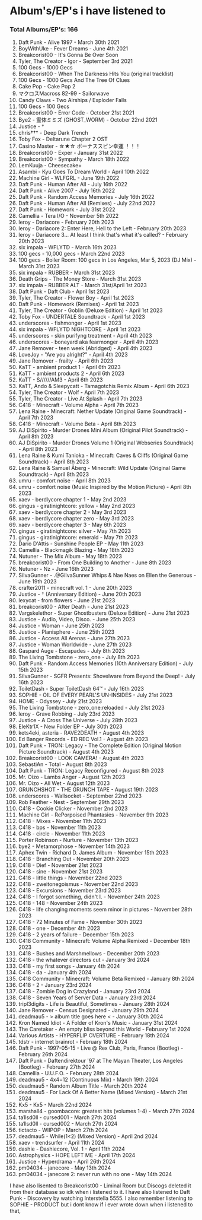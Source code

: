 # Album's/EP's i have listened to
### Total Albums/EP's: 166



1. Daft Punk - Alive 1997 - March 30th 2021
2. BoyWithUke - Fever Dreams - June 4th 2021
3. Breakcorist00 - It's Gonna Be Over Soon
4. Tyler, The Creator - Igor - September 3rd 2021
5. 100 Gecs - 1000 Gecs
6. Breakcorist00 - When The Darkness Hits You (original tracklist)
7. 100 Gecs - 1000 Gecs And The Tree Of Clues
8. Cake Pop -  Cake Pop 2
9. マクロスMacross 82-99 - Sailorwave
10. Candy Claws - Two Airships / Exploder Falls
11. 100 Gecs - 100 Gecs
12. Breakcorist00 - Error Code - October 21st 2021
13. Bye2 - 霊体ミミズ (GHOST_WORM) - October 22nd 2021
14. Justice - †
15. chris††† - Deep Dark Trench
16. Toby Fox - Deltarune Chapter 2 OST
17. Casino Master - ☆★☆ ボーナススピン幸運 ！！！
18. Breakcorist00 - Exper - January 31st 2022
19. Breakcorist00 - Sympathy - March 18th 2022
20. LemKuuja - Cheesecake+
21. Asambi - Kyu Goes To Dream World - April 10th 2022
22. Machine Girl - WLFGRL - June 19th 2022
23. Daft Punk - Human After All - July 16th 2022
24. Daft Punk - Alive 2007 - July 16th 2022
25. Daft Punk - Random Access Memories - July 16th 2022
26. Daft Punk - Human After All (Remixes) - July 22nd 2022
27. Daft Punk - Homework - July 31st 2022
28. Camellia - Tera I/O - November 5th 2022
29. leroy - Dariacore - February 20th 2023
30. leroy - Dariacore 2: Enter Here, Hell to the Left - February 20th 2023
31. leroy - Dariacore 3... At least I think that's what it's called? - February 20th 2023
32. six impala - WFLYTD - March 16th 2023
33. 100 gecs - 10,000 gecs - March 22nd 2023
34. 100 gecs - Boiler Room: 100 gecs in Los Angeles, Mar 5, 2023 (DJ Mix) - March 31st 2023
35. six impala - RUBBER - March 31st 2023
36. Death Grips - The Money Store - March 31st 2023
37. six impala - RUBBER ALT - March 31st/April 1st 2023
38. Daft Punk - Daft Club - April 1st 2023
39. Tyler, The Creator - Flower Boy - April 1st 2023
40. Daft Punk - Homework (Remixes) - April 1st 2023
41. Tyler, The Creator - Goblin (Deluxe Edition) - April 1st 2023
42. Toby Fox - UNDERTALE Soundtrack - April 1st 2023
43. underscores - fishmonger - April 1st 2023
44. six impala - WFLYTD NIGHTCORE - April 1st 2023
45. underscores - skin purifyng treatment - April 4th 2023
46. underscores - boneyard aka fearmonger - April 4th 2023
47. Jane Remover - teen week (Abridged) - April 4th 2023
48. LoveJoy - "Are you alright?" - April 4th 2023
49. Jane Remover - frailty - April 6th 2023
50. KaTT - ambient product 1 - April 6th 2023
51. KaTT - ambient products 2 - April 6th 2023
52. KaTT - S//////AM3 - April 6th 2023
53. KaTT, Ando & Sleepycatt - Tamagotchis Remix Album - April 6th 2023
54. Tyler, The Creator - Wolf - April 7th 2023
55. Tyler, The Creator - Live At Splash - April 7th 2023
56. C418 - Minecraft - Volume Alpha - April 7th 2023
57. Lena Raine - Minecraft: Nether Update (Original Game Soundtrack) - April 7th 2023
58. C418 - Minecraft - Volume Beta - April 8th 2023
59. AJ DiSpirito - Murder Drones Mini Album (Original Pilot Soundtrack) - April 8th 2023
60. AJ DiSpirito - Murder Drones Volume 1 (Original Webseries Soundtrack) - April 8th 2023
61. Lena Raine & Kumi Tanioka - Minecraft: Caves & Cliffs (Original Game Soundtrack) - April 8th 2023
62. Lena Raine & Samuel Åberg - Minecraft: Wild Update (Original Game Soundtrack) - April 8th 2023
63. umru - comfort noise - April 8th 2023
64. umru - comfort noise (Music Inspired by the Motion Picture) - April 8th 2023
65. xaev - berdlycore chapter 1 - May 2nd 2023
66. gingus - giratinightcore: yellow - May 2nd 2023
67. xaev - berdlycore chapter 2 - May 3rd 2023
68. xaev - berdlycore chapter zero - May 3rd 2023
69. xaev - berdlycore chapter 3 - May 6th 2023
70. gingus - giratinightcore: silver - May 7th 2023
71. gingus - giratinightcore: emerald - May 7th 2023
72. Dario D'Attis - Sunshine People EP - May 11th 2023
73. Camellia - Blackmagik Blazing - May 18th 2023
74. Nutuner - The Mix Album - May 18th 2023
75. breakcorist00 - From One Building to Another - June 8th 2023
76. Nutuner - Nz - June 16th 2023
77. SiIvaGunner - .@GiIvaSunner Whips & Nae Naes on Ellen the Generous - June 19th 2023
78. crafter2011 - minecraft vol. 1 - June 20th 2023
79. Justice - † (Anniversary Edition) - June 20th 2023
80. lexycat - from flowers - June 21st 2023
81. breakcorist00 - After Death - June 21st 2023
82. Vargskelethor - Super Ghostbusters (Deluxe Edition) - June 21st 2023
83. Justice - Audio, Video, Disco. - June 25th 2023
84. Justice - Woman - June 25th 2023
85. Justice - Planisphere - June 25th 2023
86. Justice - Access All Arenas - June 27th 2023
87. Justice - Woman Worldwide - June 27th 2023
88. Gaspard Auge - Escapades - July 8th 2023
89. The Living Tombstone - zero_one - July 8th 2023
90. Daft Punk - Random Access Memories (10th Anniversary Edition) - July 15th 2023
91. SiIvaGunner - SGFR Presents: Shovelware from Beyond the Deep! - July 16th 2023
92. ToiletDash - Super ToiletDash 64™ - July 16th 2023
93. SOPHIE - OIL OF EVERY PEARL'S UN-INSIDES - July 21st 2023
94. HOME - Odyssey - July 21st 2023
95. The Living Tombstone - zero_one:reloaded - July 21st 2023
96. leroy - Grave Robbing - July 23rd 2023
97. Justice - A Cross The Universe - July 28th 2023
98. EleKtr1X - New Folder EP - July 30th 2023
99. kets4eki, asteria - RAVE2DEATH - August 4th 2023
100. Ed Banger Records - ED REC Vol.1 - August 4th 2023
101. Daft Punk - TRON: Legacy - The Complete Edition (Original Motion Picture Soundtrack) - August 4th 2023
102. Breakcorist00 - LOOK CAMERA! - August 4th 2023
103. SebastiAn - Total - August 8th 2023
104. Daft Punk - TRON: Legacy Reconfigured - August 8th 2023
105. Mr. Oizo - Lambs Anger - August 12th 2023
106. Mr. Oizo - All Wet - August 12th 2023
107. GRUNCHSHOT - THE GRUNCH TAPE - August 19th 2023
108. underscores - Wallsocket - September 22nd 2023
109. Rob Feather - Nest - September 29th 2023
110. C418 - Cookie Clicker - November 2nd 2023
111. Machine Girl - RePorpoised Phantasies - November 9th 2023
112. C418 - Mixes - November 11th 2023
113. C418 - bps - November 11th 2023
114. C418 - circle - November 11th 2023
115. Porter Robinson - Nurture - November 13th 2023
116. bye2 - Metamorphose - November 14th 2023
117. Aphex Twin - Richard D. James Album - November 15th 2023
118. C418 - Branching Out - November 20th 2023
119. C418 - Dief - November 21st 2023
120. C418 - sine - November 21st 2023
121. C418 - little things - November 22nd 2023
122. C418 - zweitonegoismus - November 22nd 2023
123. C418 - Excursions - November 23rd 2023
124. C418 - I forgot something, didn't I. - November 24th 2023
125. C418 - 148 - November 24th 2023
126. C418 - life changing moments seem minor in pictures - November 28th 2023
127. C418 - 72 Minutes of Fame - November 30th 2023
128. C418 - one - December 4th 2023
129. C418 - 2 years of failure - December 15th 2023
130. C418 Community - Minecraft: Volume Alpha Remixed - December 18th 2023
131. C418 - Bushes and Marshmellows - December 20th 2023
132. C418 - the whatever directors cut - January 3rd 2024
133. C418 - my first songs - January 4th 2024
134. C418 - da - January 4th 2024
135. C418 Community - Minecraft: Volume Beta Remixed - January 8th 2024
136. C418 - 2 - January 23rd 2024
137. C418 - Zombie Dog in Crazyland - January 23rd 2024
138. C418 - Seven Years of Server Data - January 23rd 2024
139. tripl3digits - Life is Beautiful, Sometimes - January 28th 2024
140. Jane Remover - Census Designated - January 29th 2024
141. deadmau5 - > album title goes here < - January 30th 2024
142. Kron Named Idiot - A Folder of Kron's Music - January 31st 2024
143. The Caretaker - An empty bliss beyond this World - February 1st 2024
144. Various Artists - HYPERFLIP OVERTURE - February 18th 2024
145. tdstr - internet brainrot - February 18th 2024
146. Daft Punk - 1997-05-15 - Live @ Rex Club, Paris, France (Bootleg) - February 26th 2024
147. Daft Punk - Daftendirektour '97 at The Mayan Theater, Los Angeles (Bootleg) - February 27th 2024
148. Camellia - U.U.F.O. - February 28th 2024
149. deadmau5 - 4x4=12 (Continuous Mix) - March 19th 2024
150. deadmau5 - Random Album Title - March 20th 2024
151. deadmau5 - For Lack Of A Better Name (Mixed Version) - March 21st 2024
152. Kx5 - Kx5 - March 22nd 2024
153. marshall4 - goombacore: greatest hits (volumes 1-4) - March 27th 2024
154. ta1lsd0ll - cursed001 - March 27th 2024
155. ta1lsd0ll - cursed002 - March 27th 2024
156. tictacto - WIIPOP - March 27th 2024
157. deadmau5 - While(1<2) (Mixed Version) -  April 2nd 2024
158. xaev - trendsurfer - April 11th 2024
159. dashie - Dashiecore, Vol. 1 - April 11th 2024
160. Astrophysics - HOPE LEFT ME - April 17th 2024
161. Justice - Hyperdrama - April 26th 2024
162. pm04034 - janecore - May 13th 2024
163. pm04034 - janecore 2: never run with no one - May 14th 2024

I have also lisented to Breakcorist00 - Liminal Room but Discogs deleted it from their database so idk when i listened to it.
I have also listened to Daft Punk - Discovery by watching Interstella 5555.
I also remember listening to SOPHIE - PRODUCT but i dont know if i ever wrote down when i listened to that,
